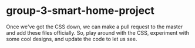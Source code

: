 # group-3-smart-home-project

Once we've got the CSS down, we can make a pull request to the master and add these files officially. So, play around with the CSS, experiment with some cool designs, and update the code to let us see.
